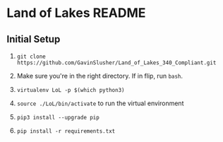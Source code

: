 # Land of Lakes README

## Initial Setup

1. `git clone https://github.com/GavinSlusher/Land_of_Lakes_340_Compliant.git`

2. Make sure you're in the right directory. If in flip, run `bash`. 

3. `virtualenv LoL -p $(which python3)`

4. `source ./LoL/bin/activate` to run the virtual environment

5. `pip3 install --upgrade pip`

6. `pip install -r requirements.txt`
